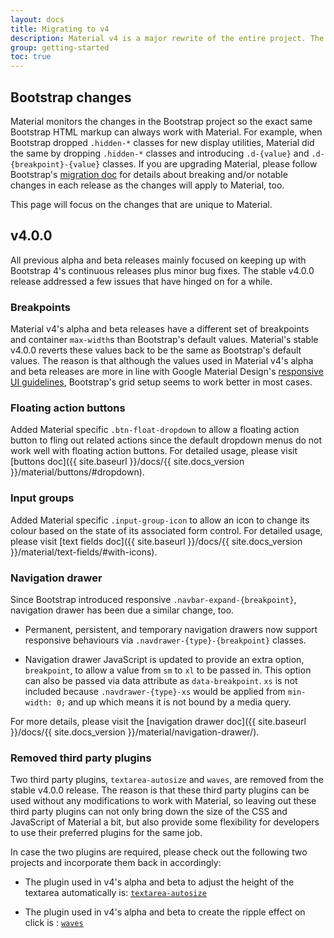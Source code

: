 ```yaml
---
layout: docs
title: Migrating to v4
description: Material v4 is a major rewrite of the entire project. The most notable changes are summarized below.
group: getting-started
toc: true
---
```


## Bootstrap changes

Material monitors the changes in the Bootstrap project so the exact same Bootstrap HTML markup can always work with Material. For example, when Bootstrap dropped `.hidden-*` classes for new display utilities, Material did the same by dropping `.hidden-*` classes and introducing `.d-{value}` and `.d-{breakpoint}-{value}` classes. If you are upgrading Material, please follow Bootstrap's [migration doc](https://getbootstrap.com/docs/4.0/migration/) for details about breaking and/or notable changes in each release as the changes will apply to Material, too.

This page will focus on the changes that are unique to Material.

## v4.0.0

All previous alpha and beta releases mainly focused on keeping up with Bootstrap 4's continuous releases plus minor bug fixes. The stable v4.0.0 release addressed a few issues that have hinged on for a while.

### Breakpoints

Material v4's alpha and beta releases have a different set of breakpoints and container `max-width`s than Bootstrap's default values. Material's stable v4.0.0 reverts these values back to be the same as Bootstrap's default values. The reason is that although the values used in Material v4's alpha and beta releases are more in line with Google Material Design's [responsive UI guidelines](https://material.io/guidelines/layout/responsive-ui.html#responsive-ui-breakpoints), Bootstrap's grid setup seems to work better in most cases.

### Floating action buttons

Added Material specific `.btn-float-dropdown` to allow a floating action button to fling out related actions since the default dropdown menus do not work well with floating action buttons. For detailed usage, please visit [buttons doc]({{ site.baseurl }}/docs/{{ site.docs_version }}/material/buttons/#dropdown).

### Input groups

Added Material specific `.input-group-icon` to allow an icon to change its colour based on the state of its associated form control. For detailed usage, please visit [text fields doc]({{ site.baseurl }}/docs/{{ site.docs_version }}/material/text-fields/#with-icons).

### Navigation drawer

Since Bootstrap introduced responsive `.navbar-expand-{breakpoint}`, navigation drawer has been due a similar change, too.

- Permanent, persistent, and temporary navigation drawers now support responsive behaviours via `.navdrawer-{type}-{breakpoint}` classes.

- Navigation drawer JavaScript is updated to provide an extra option, `breakpoint`, to allow a value from `sm` to `xl` to be passed in. This option can also be passed via data attribute as `data-breakpoint`. `xs` is not included because `.navdrawer-{type}-xs` would be applied from `min-width: 0;` and up which means it is not bound by a media query.

For more details, please visit the [navigation drawer doc]({{ site.baseurl }}/docs/{{ site.docs_version }}/material/navigation-drawer/).

### Removed third party plugins

Two third party plugins, `textarea-autosize` and `waves`, are removed from the stable v4.0.0 release. The reason is that these third party plugins can be used without any modifications to work with Material, so leaving out these third party plugins can not only bring down the size of the CSS and JavaScript of Material a bit, but also provide some flexibility for developers to use their preferred plugins for the same job.

In case the two plugins are required, please check out the following two projects and incorporate them back in accordingly:

- The plugin used in v4's alpha and beta to adjust the height of the textarea automatically is: [`textarea-autosize`](https://github.com/javierjulio/textarea-autosize)

- The plugin used in v4's alpha and beta to create the ripple effect on click is : [`waves`](https://github.com/fians/Waves)
